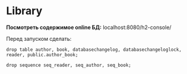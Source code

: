 # Library

**Посмотреть содержимое online БД:**
localhost:8080/h2-console/

Перед запуском сделать:

```drop table author, book, databasechangelog, databasechangeloglock, reader, public.author_book;```

```drop sequence seq_reader, seq_author, seq_book;```